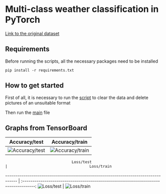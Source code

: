 
# Multi-class weather classification in PyTorch
[Link to the original dataset](https://data.mendeley.com/datasets/4drtyfjtfy/1?ref=hackernoon.com)

## Requirements
Before running the scripts, all the necessary packages need to be installed

``` pip install -r requirements.txt ```


## How to get started

First of all, it is necessary to run the [script](https://github.com/maypink/WeatherDataset/blob/main/work_with_data/remove_script.py) to clear the data and delete pictures of an unsuitable format

Then run the [main](https://github.com/maypink/WeatherDataset/blob/main/main.py) file


## Graphs from TensorBoard


  Accuracy/test                                                                   |                                    Accuracy/train
------------------------------------------------------------------------------------| :------------------------------------------------------------------------------------:
![Accuracy/test](https://github.com/maypink/WeatherDataset/blob/main/images/Accuracy_test%20(1).svg "Accuracy/test")  |  ![Accuracy/train](https://github.com/maypink/WeatherDataset/blob/main/images/Accuracy_train%20(1).svg "Accuracy/train")


                                  Loss/test                                          |                                     Loss/train
------------------------------------------------------------------------------------ | :------------------------------------------------------------------------------------:
![Loss/test](https://github.com/maypink/WeatherDataset/blob/main/images/Loss_test%20(1).svg "Loss/test") |  ![Loss/train](https://github.com/maypink/WeatherDataset/blob/main/images/Loss_train%20(1).svg "Loss/train")

